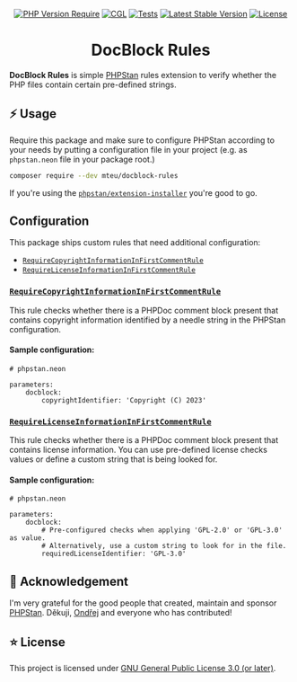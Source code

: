 <div align="center">

[![PHP Version Require](http://poser.pugx.org/mteu/docblock-rules/require/php)](https://packagist.org/packages/mteu/docblock-rules)
[![CGL](https://github.com/mteu/docblock-rules/actions/workflows/cgl.yaml/badge.svg)](https://github.com/mteu/docblock-rules/actions/workflows/cgl.yaml)
[![Tests](https://github.com/mteu/docblock-rules/actions/workflows/tests.yaml/badge.svg)](https://github.com/mteu/docblock-rules/actions/workflows/tests.yaml)
[![Latest Stable Version](http://poser.pugx.org/mteu/docblock-rules/v)](https://packagist.org/packages/mteu/docblock-rules)
[![License](http://poser.pugx.org/mteu/docblock-rules/license)](https://packagist.org/packages/mteu/docblock-rules)

# DocBlock Rules
</div>

**DocBlock Rules** is simple [PHPStan](https://github.com/phpstan/phpstan) rules extension to verify whether the PHP files
contain certain pre-defined strings.

## ⚡ Usage

Require this package and make sure to configure PHPStan according to your needs by putting a configuration file in your project
(e.g. as `phpstan.neon` file in your package root.)

```bash
composer require --dev mteu/docblock-rules
```

If you're using the [`phpstan/extension-installer`](https://github.com/phpstan/extension-installer) you're good to go.

## Configuration

This package ships custom rules that need additional configuration:
* [`RequireCopyrightInformationInFirstCommentRule`](#RequireCopyrightInformationInFirstCommentRule)
* [`RequireLicenseInformationInFirstCommentRule`](#RequireLicenseInformationInFirstCommentRule)

### [`RequireCopyrightInformationInFirstCommentRule`](src/Rules/RequireCopyrightInformationInFirstCommentRule.php)
This rule checks whether there is a PHPDoc comment block present that contains copyright information
identified by a needle string in the PHPStan configuration.

#### Sample configuration:
```neon
# phpstan.neon

parameters:
    docblock:
        copyrightIdentifier: 'Copyright (C) 2023'
```

### [`RequireLicenseInformationInFirstCommentRule`](src/Rules/RequireLicenseInformationInFirstCommentRule.php)
This rule checks whether there is a PHPDoc comment block present that contains license information. You
can use pre-defined license checks values or define a custom string that is being looked for.

#### Sample configuration:
```neon
# phpstan.neon

parameters:
    docblock:
        # Pre-configured checks when applying 'GPL-2.0' or 'GPL-3.0' as value.
        # Alternatively, use a custom string to look for in the file.
        requiredLicenseIdentifier: 'GPL-3.0'
```

## 💛 Acknowledgement
I'm very grateful for the good people that created, maintain and sponsor [PHPStan](https://github.com/phpstan/phpstan). Děkuji, [Ondřej](https://github.com/ondrejmirtes)
and everyone who has contributed!

## ⭐ License
This project is licensed under [GNU General Public License 3.0 (or later)](LICENSE).
